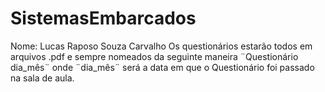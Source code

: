 # SistemasEmbarcados
Nome: Lucas Raposo Souza Carvalho
Os questionários estarão todos em arquivos .pdf
e sempre nomeados da seguinte maneira ¨Questionário dia_mês¨
onde ¨dia_mês¨ será a data em que o  Questionário foi passado 
na sala de aula.
